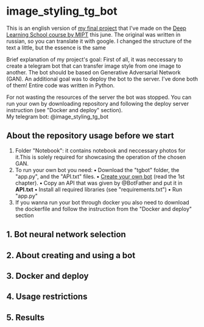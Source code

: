 # image_styling_tg_bot

This is an english version of [my final project](https://github.com/tipofyzik/ImageStyling_tgbot) that I've made on the [Deep Learning School course by MIPT](https://dls.samcs.ru/en/dls) this june. The original was written in russian, so you can translate it with google. I changed the structure of the text a little, but the essence is the same

Brief explanation of my project's goal: First of all, it was neccessary to create a telegram bot that can transfer image style from one image to another. The bot should be based on Generative Adversarial Network (GAN). An additional goal was to deploy the bot to the server. I've done both of them! Entire code was written in Python.

For not wasting the resources of the server the bot was stopped. You can run your own by downloading repository and following the deploy server instruction (see "Docker and deploy" section).  
My telegram bot: @image_styling_tg_bot

## About the repository usage before we start
  1. Folder "Notebook": it contains notebook and neccessary photos for it.This is solely required for showcasing the operation of the chosen GAN.
  2. To run your own bot you need:
     **•** Download the "tgbot" folder, the "app.py", and the "API.txt" files.
     **•** [Create your own bot](https://sendpulse.com/knowledge-base/chatbot/telegram/create-telegram-chatbot#create-bot) (read the 1st chapter).
     **•** Copy an API that was given by @BotFather and put it in **API.txt**
     **•** Install all required libraries (see "requirements.txt")
     **•** Run "app.py"
  3. If you wanna run your bot through docker you also need to download the dockerfile and follow the instruction from the "Docker and deploy" section

## 1. Bot neural network selection
  

## 2. About creating and using a bot

## 3. Docker and deploy

## 4. Usage restrictions

## 5. Results
